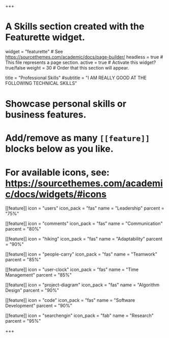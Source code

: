 +++
# A Skills section created with the Featurette widget.
widget = "featurette"  # See https://sourcethemes.com/academic/docs/page-builder/
headless = true  # This file represents a page section.
active = true  # Activate this widget? true/false
weight = 30  # Order that this section will appear.

title = "Professional Skills"
#subtitle = "I AM REALLY GOOD AT THE FOLLOWING TECHNICAL SKILLS"

# Showcase personal skills or business features.
# 
# Add/remove as many `[[feature]]` blocks below as you like.
# 
# For available icons, see: https://sourcethemes.com/academic/docs/widgets/#icons
  
[[feature]]
  icon = "users"
  icon_pack = "fas"
  name = "Leadership"
  parcent = "75%"  
  
[[feature]]
  icon = "comments"
  icon_pack = "fas"
  name = "Communication"
  parcent = "80%"

[[feature]]
  icon = "hiking"
  icon_pack = "fas"
  name = "Adaptability"
  parcent = "90%"

[[feature]]
  icon = "people-carry"
  icon_pack = "fas"
  name = "Teamwork"
  parcent = "85%"

[[feature]]
  icon = "user-clock"
  icon_pack = "fas"
  name = "Time Management"
  parcent = "85%"

[[feature]]
  icon = "project-diagram"
  icon_pack = "fas"
  name = "Algorithm Design"
  parcent = "90%"

[[feature]]
  icon = "code"
  icon_pack = "fas"
  name = "Software Development"
  parcent = "90%"

[[feature]]
  icon = "searchengin"
  icon_pack = "fab"
  name = "Research"
  parcent = "95%"

+++
